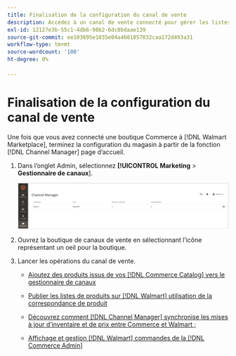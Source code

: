 ```yaml
---
title: Finalisation de la configuration du canal de vente
description: Accédez à un canal de vente connecté pour gérer les listes de produits, les mises à jour de stock et de prix, ainsi que le suivi des commandes.
exl-id: 12127e3b-55c1-4db6-98b2-6dc8bdaae139
source-git-commit: ee103895e1035e04a4601857032caa172d493a31
workflow-type: tm+mt
source-wordcount: '100'
ht-degree: 0%

---
```


# Finalisation de la configuration du canal de vente

Une fois que vous avez connecté une boutique Commerce à [!DNL Walmart Marketplace], terminez la configuration du magasin à partir de la fonction [!DNL Channel Manager] page d’accueil.

1. Dans l’onglet Admin, sélectionnez **[!UICONTROL Marketing** > **Gestionnaire de canaux**].

   ![Gestion des magasins du Gestionnaire de canaux](assets/channel-manager-setup-first-store.png)

1. Ouvrez la boutique de canaux de vente en sélectionnant l’icône représentant un oeil pour la boutique.

1. Lancer les opérations du canal de vente.

   - [Ajoutez des produits issus de vos [!DNL Commerce Catalog] vers le gestionnaire de canaux](add-products-to-channel-store.md)

   - [Publier les listes de produits sur [!DNL Walmart] utilisation de la correspondance de produit](publish-listings-to-marketplace.md)

   - [Découvrez comment [!DNL Channel Manager] synchronise les mises à jour d’inventaire et de prix entre Commerce et Walmart ;](inventory-and-price-updates.md)

   - [Affichage et gestion [!DNL Walmart] commandes de la [!DNL Commerce Admin]](manage-orders.md)
